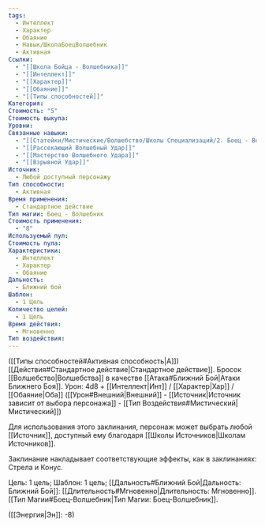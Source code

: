 ```yaml
---
tags:
  - Интеллект
  - Характер
  - Обаяние
  - Навык/ШколаБоецВолшебник
  - Активная
Ссылки:
  - "[[Школа Бойца - Волшебника]]"
  - "[[Интеллект]]"
  - "[[Характер]]"
  - "[[Обаяние]]"
  - "[[Типы способностей]]"
Категория: 
Стоимость: "5"
Стоимость выкупа: 
Уровни: 
Связанные навыки:
  - "[[Статейки/Мистические/Волшебство/Школы Специализаций/2. Боец - Волшебник/Навыки/Круговой Волшебный Удар]]"
  - "[[Рассекающий Волшебный Удар]]"
  - "[[Мастерство Волшебного Удара]]"
  - "[[Взрывной Удар]]"
Источник:
  - Любой доступный персонажу
Тип способности:
  - Активная
Время применения:
  - Стандартное действие
Тип магии: Боец - Волшебник
Стоимость применения:
  - "8"
Используемый пул: 
Стоимость пула: 
Характеристики:
  - Интеллект
  - Характер
  - Обаяние
Дальность:
  - Ближний бой
Шаблон:
  - 1 Цель
Количество целей:
  - 1 Цель
Время действия:
  - Мгновенно
Тип воздействия:
---
```

([[Типы способностей#Активная способность|А]]) [[Действия#Стандартное действие|Стандартное действие]]. Бросок [[Волшебство|Волшебства]] в качестве [[Атака#Ближний Бой|Атаки Ближнего Боя]]. Урон: 4d8 + [[Интеллект|Инт]] / [[Характер|Хар]] / [[Обаяние|Оба]] ([[Урон#Внешний|Внешний]] - [[Источник|Источник зависит от выбора персонажа]] - [[Тип Воздействия#Мистический|Мистический]])

Для использования этого заклинания, персонаж может выбрать любой [[Источник]], доступный ему благодаря [[Школы Источников|Школам Источников]]. 

Заклинание накладывает соответствующие эффекты, как в заклинаниях: Стрела и Конус. 

Цель: 1 цель; Шаблон: 1 цель; [[Дальность#Ближний Бой|Дальность: Ближний Бой]]:  [[Длительность#Мгновенно|Длительность: Мгновенно]]. [[Тип Магии#Боец-Волшебник|Тип Магии: Боец-Волшебник]].

([[Энергия|Эн]]: -8)